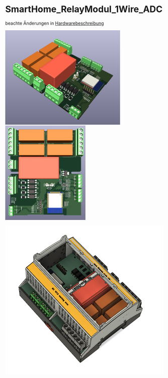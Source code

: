 # SmartHome_RelayModul_1Wire_ADC

beachte Änderungen in [Hardwarebeschreibung](hardware/readme.md)

<img src="hardware/RelayModul_1Wire_ADC.jpg" height="300">  <img src="hardware/RelayModul_1Wire_ADC_top.jpg" height="300">

<img src="drawings/3d model.png" width="600">

